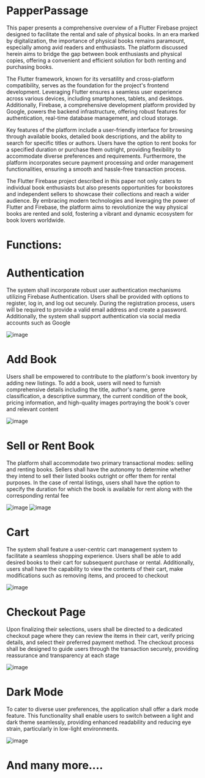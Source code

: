 # PapperPassage

This paper presents a comprehensive overview of a Flutter Firebase project designed to facilitate the rental and sale of physical books. In an era marked by digitalization, the importance of physical books remains paramount, especially among avid readers and enthusiasts. The platform discussed herein aims to bridge the gap between book enthusiasts and physical copies, offering a convenient and efficient solution for both renting and purchasing books.

The Flutter framework, known for its versatility and cross-platform compatibility, serves as the foundation for the project's frontend development. Leveraging Flutter ensures a seamless user experience across various devices, including smartphones, tablets, and desktops. Additionally, Firebase, a comprehensive development platform provided by Google, powers the backend infrastructure, offering robust features for authentication, real-time database management, and cloud storage.

Key features of the platform include a user-friendly interface for browsing through available books, detailed book descriptions, and the ability to search for specific titles or authors. Users have the option to rent books for a specified duration or purchase them outright, providing flexibility to accommodate diverse preferences and requirements. Furthermore, the platform incorporates secure payment processing and order management functionalities, ensuring a smooth and hassle-free transaction process.

The Flutter Firebase project described in this paper not only caters to individual book enthusiasts but also presents opportunities for bookstores and independent sellers to showcase their collections and reach a wider audience. By embracing modern technologies and leveraging the power of Flutter and Firebase, the platform aims to revolutionize the way physical books are rented and sold, fostering a vibrant and dynamic ecosystem for book lovers worldwide.

# Functions:

# Authentication
The system shall incorporate robust user authentication mechanisms utilizing Firebase Authentication. Users shall be provided with options to register, log in, and log out securely. During the registration process, users will be required to provide a valid email address and create a password. Additionally, the system shall support authentication via social media accounts such as Google


![image](https://github.com/Priyakri042/PaperPassage/assets/158018320/53b66e0a-809c-4dc6-afed-5a694bc96cd1)



# Add Book
Users shall be empowered to contribute to the platform's book inventory by adding new listings. To add a book, users will need to furnish comprehensive details including the title, author's name, genre classification, a descriptive summary, the current condition of the book, pricing information, and high-quality images portraying the book's cover and relevant content

![image](https://github.com/Priyakri042/PaperPassage/assets/158018320/63f07ee6-2afe-46d3-a238-bd6b29fd38ca)



# Sell or Rent Book
The platform shall accommodate two primary transactional modes: selling and renting books. Sellers shall have the autonomy to determine whether they intend to sell their listed books outright or offer them for rental purposes. In the case of rental listings, users shall have the option to specify the duration for which the book is available for rent along with the corresponding rental fee

![image](https://github.com/Priyakri042/PaperPassage/assets/158018320/4ef6c712-293f-444c-bdcc-f65b5bb104a4)                      ![image](https://github.com/Priyakri042/PaperPassage/assets/158018320/a62ecf77-680d-4ada-bcf9-204690b853e3)




# Cart
The system shall feature a user-centric cart management system to facilitate a seamless shopping experience. Users shall be able to add desired books to their cart for subsequent purchase or rental. Additionally, users shall have the capability to view the contents of their cart, make modifications such as removing items, and proceed to checkout

![image](https://github.com/Priyakri042/PaperPassage/assets/158018320/9f5efe93-90c1-49fa-bfcd-1bda8b27da26)


# Checkout Page
Upon finalizing their selections, users shall be directed to a dedicated checkout page where they can review the items in their cart, verify pricing details, and select their preferred payment method. The checkout process shall be designed to guide users through the transaction securely, providing reassurance and transparency at each stage

![image](https://github.com/Priyakri042/PaperPassage/assets/158018320/09e9bef6-ae8a-4d49-828d-0ae7f2773143) 


# Dark Mode
To cater to diverse user preferences, the application shall offer a dark mode feature. This functionality shall enable users to switch between a light and dark theme seamlessly, providing enhanced readability and reducing eye strain, particularly in low-light environments.

![image](https://github.com/Priyakri042/PaperPassage/assets/158018320/3bb46a35-1e1a-4810-bc9f-b7b8456ea975)


# And many more....
